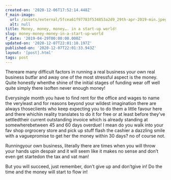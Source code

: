 ```yaml
---
created-on: '2020-12-06T17:52:14.448Z'
f_main-image:
  url: /assets/external/5fcea61f97783f534853a2d9_29th-apr-2019-min.jpeg
  alt: null
title: Money, money, money…. in a start-up world!
slug: money-money-money-in-a-start-up-world
f_date: '2019-04-29T00:00:00.000Z'
updated-on: '2020-12-07T22:01:10.197Z'
published-on: '2020-12-07T22:01:33.943Z'
layout: '[post].html'
tags: post
---
```


Thereare many difficult factors in running a real business your own real business butfar and away one of the most stressful aspect is the money. Quite honestly whenthe shine of the initial stages of funding wear off well quite simply there isoften never enough money!

Everysingle month you have to find rent for the office and wages to name the veryleast and for reasons beyond your wildest imagination there are always thoseclients who keep expecting you to do them a little favour here and there whichin reality translates to do it for free or at least before they’ve settledtheir current outstanding invoice which is already standing at somewherebetween 45 and 60 days overdue! I mean do you walk into your fav shop orgrocery store and pick up stuff flash the cashier a dazzling smile with a vaguepromise to get her the money within 30 days? no of course not.

Runningyour own business, literally there are times when you will throw your hands upin despair and it will seem like it makes no sense and don’t even get startedon the tax and vat man!

But you will succeed, just remember, don’t give up and don’tgive in! Do the time and the money will start to flow in!

